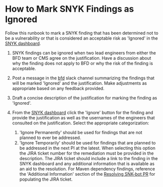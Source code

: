 # How to Mark SNYK Findings as Ignored

Follow this runbook to mark a SNYK finding that has been determined not to be a vulnerability or that is considered an
acceptable risk as 'Ignored' in the [SNYK dashboard](https://app.snyk.io/org/bluebutton-fd-oeda).

1. SNYK findings can be ignored when two lead engineers from either the BFD team or CMS agree on the justification.
   Have a discussion about why the finding does not apply to BFD or why the risk of the finding is acceptable.

2. Post a message in the [bfd](https://cmsgov.slack.com/archives/C010WDXAZFZ) slack channel summarizing the findings
   that will be marked 'Ignored' and the justification. Make adjustments as appropriate based on any feedback
   provided.

3. Draft a concise description of the justification for marking the finding as 'Ignored'.

4. From the [SNYK dashboard](https://app.snyk.io/org/bluebutton-fd-oeda) click the 'Ignore' button for the finding and
   provide the justification as well as the usernames of the engineers that consulted on the justification. Select
   the appropriate categorization:
   1. 'Ignore Permanently' should be used for findings that are not planned to ever be addressed.
   2. 'Ignore Temporarily' should be used for findings that are planned to be addressed in the next PI at the latest.
      When selecting this option the JIRA ticket number for the remediation must be provided in the description.
      The JIRA ticket should include a link to the finding in the SNYK dashboard and any additional information that is
      available as an aid to the resolution. For Maven dependency findings, reference the 'Additional Information'
      section of the [Resolving SNK-bot PR](how-to-mark-snyk-findings-ignored.md) for populating the JIRA ticket.


